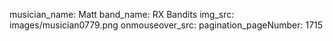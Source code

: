 musician_name: Matt
band_name: RX Bandits
img_src: images/musician0779.png
onmouseover_src: 
pagination_pageNumber: 1715